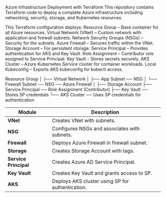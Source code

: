 Azure Infrastructure Deployment with Terraform
This repository contains Terraform code to deploy a complete Azure infrastructure including networking, security, storage, and Kubernetes resources.

This Terraform configuration deploys:
Resource Group – Base container for all Azure resources.
Virtual Network (VNet) – Custom network with application and firewall subnets.
Network Security Groups (NSGs) – Security for the subnets.
Azure Firewall – Secures traffic within the VNet.
Storage Account – For persistent storage.
Service Principal – Provides authentication for AKS and Key Vault.
Role Assignment – Contributor role assigned to Service Principal.
Key Vault – Stores secrets securely.
AKS Cluster – Azure Kubernetes Service cluster for container workloads.
Local Kubeconfig – Exports AKS kubeconfig for kubectl access.


Resource Group
│
├── Virtual Network
│   ├── App Subnet ── NSG
│   └── Firewall Subnet ── NSG ── Azure Firewall
│
├── Storage Account
├── Service Principal ── Role Assignment (Contributor)
├── Key Vault ── Stores SP credentials
└── AKS Cluster ── Uses SP credentials for authentication


| Module                | Description                                      |
| --------------------- | ------------------------------------------------ |
| **VNet**              | Creates VNet with subnets.                       |
| **NSG**               | Configures NSGs and associates with subnets.     |
| **Firewall**          | Deploys Azure Firewall in firewall subnet.       |
| **Storage**           | Creates Storage Account with tags.               |
| **Service Principal** | Creates Azure AD Service Principal.              |
| **Key Vault**         | Creates Key Vault and grants access to SP.       |
| **AKS**               | Deploys AKS cluster using SP for authentication. |
